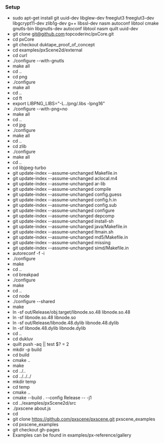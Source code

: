 ### Setup

* sudo apt-get install git uuid-dev libglew-dev freeglut3 freeglut3-dev libgcrypt11-dev zlib1g-dev g++ libssl-dev nasm autoconf libtool cmake gnutls-bin libgnutls-dev autoconf libtool nasm quilt uuid-dev
* git clone git@github.com:topcoderinc/pxCore.git
* cd pxCore
* git checkout duktape_proof_of_concept
* cd examples/pxScene2d/external
* cd curl
* ./configure --with-gnutls
* make all
* cd ..
* cd png
* ./configure
* make all
* cd ..
* cd ft
* export LIBPNG_LIBS="-L../png/.libs -lpng16"
* ./configure --with-png=no
* make all
* cd ..
* cd jpg
* ./configure
* make all
* cd ..
* cd zlib
* ./configure
* make all
* cd ..
* cd libjpeg-turbo
* git update-index --assume-unchanged Makefile.in
* git update-index --assume-unchanged aclocal.m4
* git update-index --assume-unchanged ar-lib
* git update-index --assume-unchanged compile
* git update-index --assume-unchanged config.guess
* git update-index --assume-unchanged config.h.in
* git update-index --assume-unchanged config.sub
* git update-index --assume-unchanged configure
* git update-index --assume-unchanged depcomp
* git update-index --assume-unchanged install-sh
* git update-index --assume-unchanged java/Makefile.in
* git update-index --assume-unchanged ltmain.sh
* git update-index --assume-unchanged md5/Makefile.in
* git update-index --assume-unchanged missing
* git update-index --assume-unchanged simd/Makefile.in
* autoreconf -f -i
* ./configure
* make
* cd ..
* cd breakpad
* ./configure
* make
* cd ..
* cd node
* ./configure --shared
* make
* ln -sf out/Release/obj.target/libnode.so.48 libnode.so.48
* ln -sf libnode.so.48 libnode.so
* ln -sf out/Release/libnode.48.dylib libnode.48.dylib
* ln -sf libnode.48.dylib libnode.dylib
* cd ..
* cd dukluv
* quilt push -aq || test $? = 2
* mkdir -p build
* cd build
* cmake ..
* make
* cd ../..
* cd ../../../
* mkdir temp
* cd temp
* cmake ..
* cmake --build . --config Release -- -j1
* cd ../examples/pxScene2d/src
* ./pxscene about.js
* cd
* git clone https://github.com/pxscene/pxscene.git pxscene_examples
* cd pxscene_examples
* git checkout gh-pages
* Examples can be found in examples/px-reference/gallery

